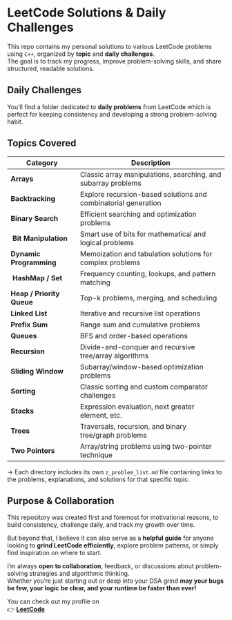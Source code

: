 # LeetCode Solutions & Daily Challenges

This repo contains my personal solutions to various LeetCode problems using `C++`, organized by **topic** and **daily challenges**.  
The goal is to track my progress, improve problem-solving skills, and share structured, readable solutions.
## Daily Challenges
You’ll find a folder dedicated to **daily problems** from LeetCode which is perfect for keeping consistency and developing a strong problem-solving habit.
## Topics Covered
| Category | Description |
|-----------|--------------|
| **Arrays** | Classic array manipulations, searching, and subarray problems |
| **Backtracking** | Explore recursion-based solutions and combinatorial generation |
| **Binary Search** | Efficient searching and optimization problems |
|️ **Bit Manipulation** | Smart use of bits for mathematical and logical problems |
| **Dynamic Programming** | Memoization and tabulation solutions for complex problems |
|️ **HashMap / Set** | Frequency counting, lookups, and pattern matching |
| **Heap / Priority Queue** | Top-k problems, merging, and scheduling |
| **Linked List** | Iterative and recursive list operations |
| **Prefix Sum** | Range sum and cumulative problems |
| **Queues** | BFS and order-based operations |
| **Recursion** | Divide-and-conquer and recursive tree/array algorithms |
| **Sliding Window** | Subarray/window-based optimization problems |
| **Sorting** | Classic sorting and custom comparator challenges |
| **Stacks** | Expression evaluation, next greater element, etc. |
| **Trees** | Traversals, recursion, and binary tree/graph problems |
| **Two Pointers** | Array/string problems using two-pointer technique |


-> Each directory includes its own `z_problem_list.md` file containing links to the problems, explanations, and solutions for that specific topic.

## Purpose & Collaboration

This repository was created first and foremost for motivational reasons,  to build consistency, challenge daily, and track my growth over time. 

But beyond that, I believe it can also serve as a **helpful guide** for anyone looking to **grind LeetCode efficiently**, explore problem patterns, or simply find inspiration on where to start.

I’m always **open to collaboration**, feedback, or discussions about problem-solving strategies and algorithmic thinking.  
Whether you’re just starting out or deep into your DSA grind  **may your bugs be few, your logic be clear, and your runtime be faster than ever!** 

You can check out my profile on  
👉 [**LeetCode**](https://leetcode.com/TayssirGH/)  
